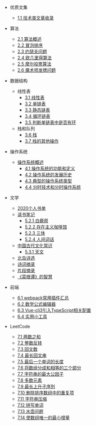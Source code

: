 - 优质文集
    - [1.1 技术类文章收录](./docs/static/文章集合.md)
- 算法
    - [2.1 算法概述](./docs/algorithm/算法概述.md)
    - [2.2 冒泡排序](./docs/algorithm/冒泡排序.md)
    - [2.3 约瑟夫问题](./docs/algorithm/约瑟夫问题.md)
    - [2.4 欧几里得算法](./docs/algorithm/欧几里得算法.md)
    - [2.5 摩尔投票算法](./docs/algorithm/摩尔投票算法.md)
    - [2.6 魔术师发牌问题](./docs/algorithm/魔术师发牌问题.md)
- 数据结构
    - 线性表
        - [3.1 线性表](./docs/DataStructure/线性表.md)
        - [3.2 单链表](./docs/DataStructure/单链表.md)
        - [3.3 静态链表](./docs/DataStructure/静态链表.md)
        - [3.4 循环链表](./docs/DataStructure/循环链表.md)
        - [3.5 判断单链表中是否有环](./docs/DataStructure/判断单链表中是否有环.md)
    - 栈和队列
        - [3.6 栈](./docs/DataStructure/栈.md)
        - [3.7 栈的其他操作](./docs/DataStructure/栈的其他操作.md)
- 操作系统
    - [操作系统概述](./docs/OS/操作系统概述.md)
        - [4.1 操作系统的功能和定义](./docs/OS/操作系统的功能和定义.md)
        - [4.2 操作系统的发展历史](./docs/OS/操作系统的发展历史.md)
        - [4.3 典型的操作系统类型](./docs/OS/典型的操作系统类型.md)
        - [4.4 分时技术和分时操作系统](./docs/OS/分时技术和分时操作系统.md)
- 文学
    - [2020个人书单](./docs/readingNotes/2020书单.md)
    - [读书笔记](./docs/readingNotes/读书笔记.md)
        - [5.2.1 白鹿原](./docs/readingNotes/白鹿原.md)
        - [5.2.2 存在主义咖啡馆](./docs/readingNotes/存在主义咖啡馆.md)
        - [5.2.3 三体](./docs/readingNotes/三体.md)
        - [5.2.4 人间词话](./docs/readingNotes/人间词话.md)
    - [中国古代文化常识](./docs/readingNotes/中国古代文化常识.md)
        - [5.3.1 天文](./docs/readingNotes/天文.md)
    - [北岛诗选](./docs/readingNotes/北岛诗选.md)
    - [诗词摘录](./docs/readingNotes/诗词摘录.md)
    - [片段摘录](./docs/readingNotes/片段摘录.md)
    - [《菜根谭》的智慧](./docs/readingNotes/《菜根谭》的智慧.md)
- 前端
    - [6.1 webpack常用插件汇总](./docs/web/webpack常用插件汇总.md)
    - [6.2 数学公式编辑器](./docs/web/数学公式编辑器.md)
    - [6.3 Vue-cli3引入TypeScript相关配置](./docs/web/Vue-cli3引入TypeScript.md)
    - [6.4 实用小工具](./docs/web/实用小工具.md)

- LeetCode
    - [7.1 两数之和](./docs/leetCode/两数之和.md)
    - [7.2 整数反转](./docs/leetCode/整数反转.md)
    - [7.3 回文数](./docs/leetCode/回文数.md)
    - [7.4 最长回文串](./docs/leetCode/最长回文串.md)
    - [7.5 最后一个单词的长度](./docs/leetCode/最后一个单词的长度.md)
    - [7.6 将数组分成和相等的三个部分](./docs/leetCode/将数组分成和相等的三个部分.md)
    - [7.7 字符串的最大公因子](./docs/leetCode/字符串的最大公因子.md)
    - [7.8 多数元素](./docs/leetCode/多数元素.md)
    - [7.9 最长上升子序列](./docs/leetCode/最长上升子序列.md)
    - [7.10 删除排序数组中的重复项](./docs/leetCode/删除排序数组中的重复项.md)
    - [7.11 字符串压缩](./docs/leetCode/字符串压缩.md)
    - [7.12 拼写单词](./docs/leetCode/拼写单词.md)
    - [7.13 水壶问题](./docs/leetCode/水壶问题.md)
    - [7.14 使数组唯一的最小增量](./docs/leetCode/使数组唯一的最小增量.md)
